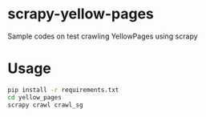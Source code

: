 # scrapy-yellow-pages

Sample codes on test crawling YellowPages using scrapy

# Usage

```bash
pip install -r requirements.txt
cd yellow_pages
scrapy crawl crawl_sg
```
